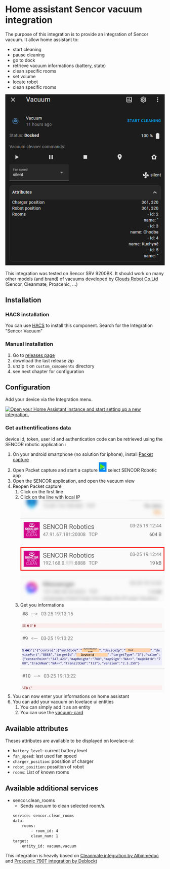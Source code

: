 # Home assistant Sencor vacuum integration

The purpose of this integration is to provide an integration of Sencor vacuum.
It allow home assistant to:
- start cleaning
- pause cleaning
- go to dock
- retrieve vacuum informations (battery, state)
- clean specific rooms
- set volume
- locate robot
- clean specific rooms

![screenshot](./doc/screen.png)

This integration was tested on Sencor SRV 9200BK.
It should work on many other models (and brand) of vacuums developed by  [Clouds Robot Co.Ltd](https://play.google.com/store/apps/developer?id=Clouds+Robot++Co.Ltd) (Sencor, Cleanmate, Proscenic, ...)


## Installation

### HACS installation

You can use [HACS](https://hacs.xyz/) to install this component. Search for the Integration "Sencor Vacuum"

### Manual installation

1. Go to [releases page](https://github.com/MichalTichy/ha-SencorVacuum/releases)
2. download the last release zip
3. unzip it on `custom_components` directory
4. see next chapter for configuration

## Configuration

Add your device via the Integration menu.

[![Open your Home Assistant instance and start setting up a new integration.](https://my.home-assistant.io/badges/config_flow_start.svg)](https://my.home-assistant.io/redirect/config_flow_start/?domain=sencor)


### Get authentifications data

device id, token, user id and authentication code can be retrieved using the SENCOR robotic application :
1. On your android smartphone (no solution for iphone), install [Packet capture](https://play.google.com/store/apps/details?id=app.greyshirts.sslcapture)
2. Open Packet capture and start a capture ![screenshot](./doc/packet_capture_button.png) select SENCOR  Robotic app
3. Open the SENCOR application, and open the vacuum view
4. Reopen  Packet capture
    1. Click on the first line
    2. Click on the line with local IP ![screenshot](./doc/flowSelection.jpg)
    3. Get you informations ![screenshot](./doc/packet_with_info.jpg)
5. You can now enter your informations on home assistant
6. You can add your vacuum on lovelace ui entities
    1. You can simply add it as an entity
    2. You can use the [vacuum-card](https://github.com/denysdovhan/vacuum-card)


## Available attributes

Theses attributes are available to be displayed on lovelace-ui:
- `battery_level`: current battery level
- `fan_speed`: last used fan speed
- `charger_position`: possition of charger
- `robot_position`: possition of robot
- `rooms`: List of known rooms

## Available additional services
- sencor.clean_rooms
    - Sends vacuum to clean selected room/s.
    ```
    service: sencor.clean_rooms
    data:
        rooms:
            - room_id: 4
            clean_num: 1
    target:
        entity_id: vacuum.vacuum
    ```


This integration is heavily based on [Cleanmate integration by Albinmedoc](https://github.com/albinmedoc/ha-cleanmate) and [Proscenic 790T integration by Deblockt](https://github.com/deblockt/hass-proscenic-790T-vacuum)